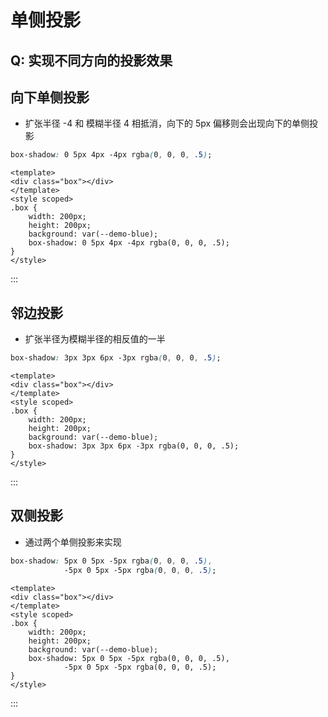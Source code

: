 # 单侧投影

## Q: 实现不同方向的投影效果

## 向下单侧投影
- 扩张半径 -4 和 模糊半径 4 相抵消，向下的 5px 偏移则会出现向下的单侧投影
```css
box-shadow: 0 5px 4px -4px rgba(0, 0, 0, .5);
```



```vue preview
<template>
<div class="box"></div>
</template>
<style scoped>
.box {
    width: 200px;
    height: 200px;
    background: var(--demo-blue);
    box-shadow: 0 5px 4px -4px rgba(0, 0, 0, .5);
}
</style>
```
:::

## 邻边投影
- 扩张半径为模糊半径的相反值的一半
```css
box-shadow: 3px 3px 6px -3px rgba(0, 0, 0, .5);
```



```vue preview
<template>
<div class="box"></div>
</template>
<style scoped>
.box {
    width: 200px;
    height: 200px;
    background: var(--demo-blue);
    box-shadow: 3px 3px 6px -3px rgba(0, 0, 0, .5);
}
</style>
```
:::

## 双侧投影
- 通过两个单侧投影来实现
```css
box-shadow: 5px 0 5px -5px rgba(0, 0, 0, .5),
            -5px 0 5px -5px rgba(0, 0, 0, .5);
```



```vue preview
<template>
<div class="box"></div>
</template>
<style scoped>
.box {
    width: 200px;
    height: 200px;
    background: var(--demo-blue);
    box-shadow: 5px 0 5px -5px rgba(0, 0, 0, .5),
            -5px 0 5px -5px rgba(0, 0, 0, .5);
}
</style>
```
:::
